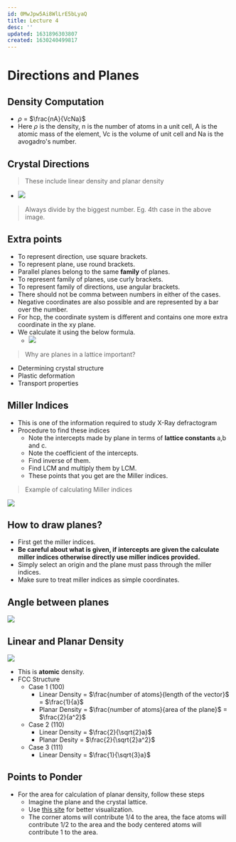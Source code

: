 ```yaml
---
id: 0MwJpw5Ai8WlLrE5bLyaQ
title: Lecture 4
desc: ''
updated: 1631896303807
created: 1630240499817
---
```


# Directions and Planes

## Density Computation
* $\rho$ = $\frac{nA}{VcNa}$
* Here $\rho$ is the density, n is the number of atoms in a unit cell, A is the atomic mass of the element, Vc is the volume of unit cell and Na is the avogadro's number.

## Crystal Directions
> These include linear density and planar density

* ![](/assets/images/2021-08-29-18-16-42.png)

> Always divide by the biggest number. Eg. 4th case in the above image.

## Extra points
* To represent direction, use square brackets.
* To represent plane, use round brackets.
* Parallel planes belong to the same **family** of planes.
* To represent family of planes, use curly brackets.
* To represent family of directions, use angular brackets.
* There should not be comma between numbers in either of the cases.
* Negative coordinates are also possible and are represented by a bar over the number.
* For hcp, the coordinate system is different and contains one more extra coordinate in the xy plane.
* We calculate it using the below formula.
    * ![](/assets/images/2021-09-17-21-44-05.png)


> Why are planes in a lattice important?
* Determining crystal structure
* Plastic deformation
* Transport properties

## Miller Indices
* This is one of the information required to study X-Ray defractogram
* Procedure to find these indices
    * Note the intercepts made by plane in terms of **lattice constants** a,b and c.
    * Note the coefficient of the intercepts.
    * Find inverse of them.
    * Find LCM and multiply them by LCM.
    * These points that you get are the Miller indices.

> Example of calculating Miller indices

![](/assets/images/2021-08-29-18-27-28.png)

## How to draw planes?
* First get the miller indices.
* **Be careful about what is given, if intercepts are given the  calculate miller indices otherwise directly use miller indices provided.**
* Simply select an origin and the plane must pass through the miller indices.
* Make sure to treat miller indices as simple coordinates.

## Angle between planes
![](/assets/images/2021-08-29-18-43-28.png)

## Linear and Planar Density
![](/assets/images/2021-08-29-18-45-11.png)

* This is **atomic** density.
* FCC Structure
    * Case 1 (100)
        * Linear Density = $\frac{number of atoms}{length of the vector}$ = $\frac{1}{a}$
        * Planar Density = $\frac{number of atoms}{area of the plane}$ = $\frac{2}{a^2}$
    * Case 2 (110)
        * Linear Density = $\frac{2}{\sqrt{2}a}$
        * Planar Desity = $\frac{2}{\sqrt{2}a^2}$
    * Case 3 (111)
        * Linear Density = $\frac{1}{\sqrt{3}a}$

## Points to Ponder
* For the area for calculation of planar density, follow these steps
    * Imagine the plane and the crystal lattice.
    * Use [this site](http://calistry.org/calculate/latticePlanesMillerIndices) for better visualization.
    * The corner atoms will contribute 1/4 to the area, the face atoms will contribute 1/2 to the area and the body centered atoms will contribute 1 to the area.